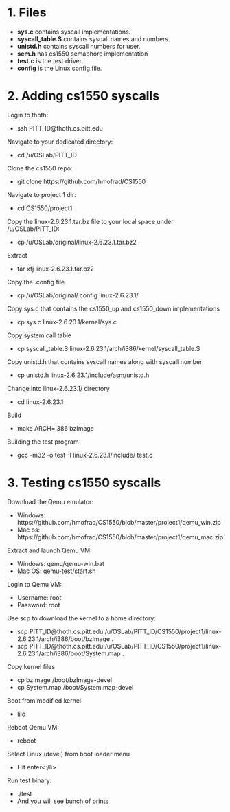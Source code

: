# 1. Files

* **sys.c** contains syscall implementations.
* **syscall_table.S** contains syscall names and numbers.
* **unistd.h** contains syscall numbers for user.
* **sem.h** has cs1550 semaphore implementation
* **test.c** is the test driver.
* **config** is the Linux config file.

# 2. Adding cs1550 syscalls
<p>Login to thoth:</p>
<ul>
  <li>ssh PITT_ID@thoth.cs.pitt.edu</li>
</ul>
<p>Navigate to your dedicated directory:</p>
<ul>
  <li>cd /u/OSLab/PITT_ID</li>
</ul>
<p>Clone the cs1550 repo:</p>
<ul>
  <li>git clone https://github.com/hmofrad/CS1550</li>
</ul>
<p>Navigate to project 1 dir:</p>
<ul>
  <li>cd CS1550/project1</li>
</ul>
<p>Copy the linux-2.6.23.1.tar.bz file to your local space under /u/OSLab/PITT_ID:</p>
<ul>
  <li>cp /u/OSLab/original/linux-2.6.23.1.tar.bz2 .</li>
</ul>
<p>Extract</p>
<ul>
  <li>tar xfj linux-2.6.23.1.tar.bz2</li>
</ul>
<p>Copy the .config file</p>
<ul>
  <li>cp /u/OSLab/original/.config linux-2.6.23.1/</li>
</ul>
<p>Copy sys.c that contains the cs1550_up and cs1550_down implementations</p>
<ul>
  <li>cp sys.c linux-2.6.23.1/kernel/sys.c </li>
</ul>
<p>Copy system call table</p>
<ul>
  <li>cp syscall_table.S linux-2.6.23.1/arch/i386/kernel/syscall_table.S</li>
</ul>
<p>Copy unistd.h that contains syscall names along with syscall number</p>
<ul>
  <li>cp unistd.h linux-2.6.23.1/include/asm/unistd.h</li>
</ul>
<p>Change into linux-2.6.23.1/ directory</p>
<ul>
  <li>cd linux-2.6.23.1</li>
</ul>
<p>Build</p>
<ul>
  <li>make ARCH=i386 bzImage</li>
</ul>
<p></p>
<p>Building the test program</p>
<ul>
  <li>gcc -m32 -o test -I linux-2.6.23.1/include/ test.c</li>
</ul>

# 3. Testing cs1550 syscalls
<p>Download the Qemu emulator:</p>
<ul>
  <li>Windows: https://github.com/hmofrad/CS1550/blob/master/project1/qemu_win.zip</li>
  <li>Mac os: https://github.com/hmofrad/CS1550/blob/master/project1/qemu_mac.zip</li>
</ul>
<p>Extract and launch Qemu VM:</p>
<ul>
  <li>Windows: qemu/qemu-win.bat</li>
  <li>Mac OS: qemu-test/start.sh</li>
</ul>
<p>Login to Qemu VM:</p>
<ul>
  <li>Username: root</li>
  <li>Password: root</li>
</ul>
<p>Use scp to download the kernel to a home directory:</p>
<ul>
  <li>scp PITT_ID@thoth.cs.pitt.edu:/u/OSLab/PITT_ID/CS1550/project1/linux-2.6.23.1/arch/i386/boot/bzImage .</li>
  <li>scp PITT_ID@thoth.cs.pitt.edu:/u/OSLab/PITT_ID/CS1550/project1/linux-2.6.23.1/arch/i386/boot/System.map .</li>
</ul>
<p>Copy kernel files</p>
<ul>
  <li>cp bzImage /boot/bzImage-devel</li>
  <li>cp System.map /boot/System.map-devel</li>
</ul>

<p>Boot from modified kernel</p>
<ul>
  <li>lilo</li>
</ul>
<p>Reboot Qemu VM:</p>
<ul>
  <li>reboot</li>
</ul>
<p>Select Linux (devel) from boot loader menu</p>
<ul>
  <li>Hit enter<:/li>
</ul>
<p>Run test binary:</p>
<ul>
  <li>./test</li>
  <li>And you will see bunch of prints</li>
</ul>




<!--
# 4. build.sh
<p>Script for adding cs1550 syscalls to Linux (compatible with linux-2.6.23.1).</p>

<p>Login to thoth:</p>
<ul>
  <li>ssh PITT_ID@thoth.cs.pitt.edu</li>
</ul>
<p>Navigate to your dedicated directory:</p>
<ul>
  <li>cd /u/OSLab/PITT_ID</li>
</ul>
<p>Clone the cs1550 repo:</p>
<ul>
  <li>git clone https://github.com/hmofrad/CS1550</li>
</ul>
<p>Navigate to project 1 dir:</p>
<ul>
  <li>cd CS1550/project1</li>
</ul>
<p>Give execute permission to the build.sh script:</p>
<ul>
  <li>chmod +x build.sh</li>
</ul>
<p>Run the script:</p>
<ul>
  <li>./build.sh</li>
</ul>

# 5. boot.sh
<p> Script for booting Qemu VM. Should be executed inisde the Qemu.</p>
<p>Download the Qemu emulator:</p>
<ul>
  <li>Windows: https://github.com/hmofrad/CS1550/blob/master/project1/qemu_win.zip</li>
  <li>Mac os: https://github.com/hmofrad/CS1550/blob/master/project1/qemu_mac.zip</li>
</ul>
<p>Extract and launch Qemu VM:</p>
<ul>
  <li>Windows: qemu/qemu-win.bat</li>
  <li>Mac OS: qemu-test/start.sh</li>
</ul>
<p>Login to Qemu VM:</p>
<ul>
  <li>Username: root</li>
  <li>Password: root</li>
</ul>
<p>login to the Qemu and copy boot.sh script from thoth:</p>
<ul>
  <li>scp PITT_ID@thoth.cs.pitt.edu:/u/OSLab/PITT_ID/cs1550/project1/boot.sh .</li>
</ul>
<p>In Qemu, change the scp target directory of boot.sh based on your working directory on thoth:</p>
<ul>
  <li>scp $PITT_ID@thoth.cs.pitt.edu:$WORKING_DIR/...</li>
</ul>
<p>Give execute permission to the script:</p>
<ul>
  <li>chmod +x boot.sh</li>
</ul>
<p>Run the script:</p>
<ul>
  <li>./boot.sh PITT_ID WORKING_DIR (e.g. ./boot.sh moh18 /u/OSLab/moh18/cs1550/project1)</li>
</ul>
<p>Reboot Qemu VM:</p>
<ul>
  <li>reboot</li>
</ul>
<p>Select Linux (devel) from boot loader menu:</p>
<ul>
  <li>Hit enter</li>
</ul>
<p>Run test binary:</p>

<ul>
  <li>./test</li>
  <li>And you will see bunch of prints in the display.</li>
</ul>
-->
